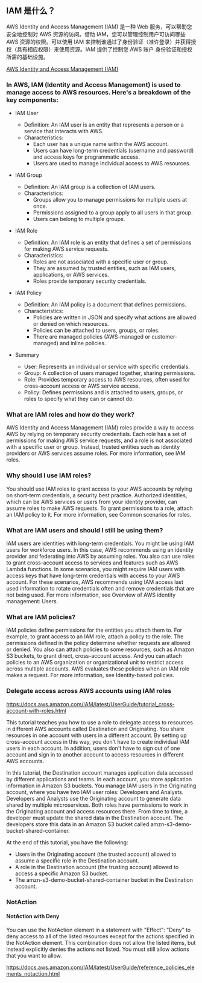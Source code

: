 ## IAM 是什么？

AWS Identity and Access Management (IAM) 是一种 Web 服务，可以帮助您安全地控制对 AWS 资源的访问。借助 IAM，您可以管理控制用户可访问哪些 AWS 资源的权限。可以使用 IAM 来控制谁通过了身份验证（准许登录）并获得授权（具有相应权限）来使用资源。IAM 提供了控制您 AWS 账户 身份验证和授权所需的基础设施。

[AWS Identity and Access Management (IAM)](https://docs.aws.amazon.com/zh_cn/IAM/latest/UserGuide/introduction.html)

### In AWS, IAM (Identity and Access Management) is used to manage access to AWS resources. Here's a breakdown of the key components:

- IAM User
    - Definition: An IAM user is an entity that represents a person or a service that interacts with AWS.
    - Characteristics:
        - Each user has a unique name within the AWS account.
        - Users can have long-term credentials (username and password) and access keys for programmatic access.
        - Users are used to manage individual access to AWS resources.

- IAM Group
    - Definition: An IAM group is a collection of IAM users.
    - Characteristics:
        - Groups allow you to manage permissions for multiple users at once.
        - Permissions assigned to a group apply to all users in that group.
        - Users can belong to multiple groups.

- IAM Role
    - Definition: An IAM role is an entity that defines a set of permissions for making AWS service requests.
    - Characteristics:
        - Roles are not associated with a specific user or group.
        - They are assumed by trusted entities, such as IAM users, applications, or AWS services.
        - Roles provide temporary security credentials.

- IAM Policy
    - Definition: An IAM policy is a document that defines permissions.
    - Characteristics:
        - Policies are written in JSON and specify what actions are allowed or denied on which resources.
        - Policies can be attached to users, groups, or roles.
        - There are managed policies (AWS-managed or customer-managed) and inline policies.

- Summary
    - User: Represents an individual or service with specific credentials.
    - Group: A collection of users managed together, sharing permissions.
    - Role: Provides temporary access to AWS resources, often used for cross-account access or AWS service access.
    - Policy: Defines permissions and is attached to users, groups, or roles to specify what they can or cannot do.

### What are IAM roles and how do they work?

AWS Identity and Access Management (IAM) roles provide a way to access AWS by relying on temporary security credentials. Each role has a set of permissions for making AWS service requests, and a role is not associated with a specific user or group. Instead, trusted entities such as identity providers or AWS services assume roles. For more information, see IAM roles.

### Why should I use IAM roles?

You should use IAM roles to grant access to your AWS accounts by relying on short-term credentials, a security best practice. Authorized identities, which can be AWS services or users from your identity provider, can assume roles to make AWS requests. To grant permissions to a role, attach an IAM policy to it. For more information, see Common scenarios for roles.

### What are IAM users and should I still be using them?

IAM users are identities with long-term credentials. You might be using IAM users for workforce users. In this case, AWS recommends using an identity provider and federating into AWS by assuming roles. You also can use roles to grant cross-account access to services and features such as AWS Lambda functions. In some scenarios, you might require IAM users with access keys that have long-term credentials with access to your AWS account. For these scenarios, AWS recommends using IAM access last used information to rotate credentials often and remove credentials that are not being used. For more information, see Overview of AWS identity management: Users.

### What are IAM policies?

IAM policies define permissions for the entities you attach them to. For example, to grant access to an IAM role, attach a policy to the role. The permissions defined in the policy determine whether requests are allowed or denied. You also can attach policies to some resources, such as Amazon S3 buckets, to grant direct, cross-account access. And you can attach policies to an AWS organization or organizational unit to restrict access across multiple accounts. AWS evaluates these policies when an IAM role makes a request. For more information, see Identity-based policies.

### Delegate access across AWS accounts using IAM roles
https://docs.aws.amazon.com/IAM/latest/UserGuide/tutorial_cross-account-with-roles.html

This tutorial teaches you how to use a role to delegate access to resources in different AWS accounts called Destination and Originating. You share resources in one account with users in a different account. By setting up cross-account access in this way, you don't have to create individual IAM users in each account. In addition, users don't have to sign out of one account and sign in to another account to access resources in different AWS accounts.

In this tutorial, the Destination account manages application data accessed by different applications and teams. In each account, you store application information in Amazon S3 buckets. You manage IAM users in the Originating account, where you have two IAM user roles: Developers and Analysts. Developers and Analysts use the Originating account to generate data shared by multiple microservices. Both roles have permissions to work in the Originating account and access resources there. From time to time, a developer must update the shared data in the Destination account. The developers store this data in an Amazon S3 bucket called amzn-s3-demo-bucket-shared-container.

At the end of this tutorial, you have the following:

- Users in the Originating account (the trusted account) allowed to assume a specific role in the Destination account.
- A role in the Destination account (the trusting account) allowed to access a specific Amazon S3 bucket.
- The amzn-s3-demo-bucket-shared-container bucket in the Destination account.

### NotAction

#### NotAction with Deny
You can use the NotAction element in a statement with "Effect": "Deny" to deny access to all of the listed resources except for the actions specified in the NotAction element. This combination does not allow the listed items, but instead explicitly denies the actions not listed. You must still allow actions that you want to allow.

https://docs.aws.amazon.com/IAM/latest/UserGuide/reference_policies_elements_notaction.html

